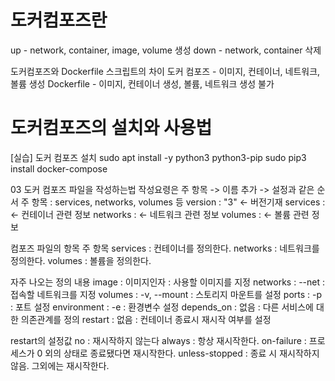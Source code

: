 # 도커컴포즈란
  up - network, container, image, volume 생성
  down - network, container 삭제

도커컴포즈와 Dockerfile 스크립트의 차이
  도커 컴포즈 - 이미지, 컨테이너, 네트워크, 볼륨 생성
  Dockerfile - 이미지, 컨테이너 생성, 볼륨, 네트워크 생성 불가 

# 도커컴포즈의 설치와 사용법
  
[실습] 도커 컴포즈 설치
sudo apt install -y python3 python3-pip
sudo pip3 install docker-compose

03 도커 컴포즈 파일을 작성하는법
작성요령은 주 항목 -> 이름 추가 -> 설정과 같은 순서
주 항목 : services, networks, volumes 등
version : "3" <- 버전기재
services : <- 컨테이너 관련 정보
networks : <- 네트워크 관련 정보
volumes : <- 볼륨 관련 정보

컴포즈 파일의 항목
  주 항목
  services : 컨테이너를 정의한다.
  networks : 네트워크를 정의한다.
  volumes : 볼륨을 정의한다.
  
  자주 나오는 정의 내용
  image : 이미지인자 : 사용할 이미지를 지정
  networks : --net : 접속할 네트워크를 지정
  volumes : -v, --mount : 스토리지 마운트를 설정
  ports : -p : 포트 설정
  environment : -e : 환경변수 설정
  depends_on : 없음 : 다른 서비스에 대한 의존관계를 정의
  restart : 없음 : 컨테이너 종료시 재시작 여부를 설정

  restart의 설정값
  no : 재시작하지 않는다
  always : 항상 재시작한다.
  on-failure : 프로세스가 0 외의 상태로 종료됐다면 재시작한다.
  unless-stopped : 종료 시 재시작하지 않음. 그외에는 재시작한다.












  
